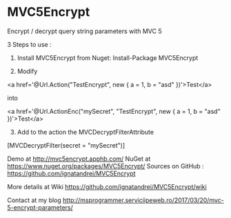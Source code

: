 # MVC5Encrypt
Encrypt / decrypt query string parameters with MVC 5

3 Steps to use :

1. Install  MVC5Encrypt from Nuget: Install-Package MVC5Encrypt

2. Modify

<p>&lt;a href='@Url.Action(&quot;TestEncrypt&quot;, new { a = 1, b = &quot;asd&quot; })'&gt;Test&lt;/a&gt;</p>

into 

<p>&lt;a href='@Url.ActionEnc(&quot;mySecret&quot;, &quot;TestEncrypt&quot;, new { a = 1, b = &quot;asd&quot; })'&gt;Test&lt;/a&gt;</p>

3. Add to the action the MVCDecryptFilterAttribute

[MVCDecryptFilter(secret = &quot;mySecret&quot;)] 


Demo at http://mvc5encrypt.apphb.com/ 
NuGet at https://www.nuget.org/packages/MVC5Encrypt/
Sources on GitHub : https://github.com/ignatandrei/MVC5Encrypt

More details at Wiki https://github.com/ignatandrei/MVC5Encrypt/wiki

Contact at my blog http://msprogrammer.serviciipeweb.ro/2017/03/20/mvc-5-encrypt-parameters/
